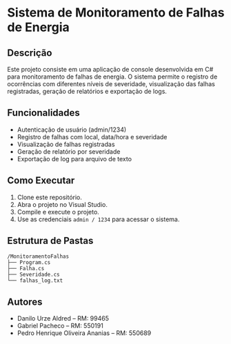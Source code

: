 # Sistema de Monitoramento de Falhas de Energia

## Descrição
Este projeto consiste em uma aplicação de console desenvolvida em C# para monitoramento de falhas de energia. O sistema permite o registro de ocorrências com diferentes níveis de severidade, visualização das falhas registradas, geração de relatórios e exportação de logs.

## Funcionalidades
- Autenticação de usuário (admin/1234)
- Registro de falhas com local, data/hora e severidade
- Visualização de falhas registradas
- Geração de relatório por severidade
- Exportação de log para arquivo de texto

## Como Executar
1. Clone este repositório.
2. Abra o projeto no Visual Studio.
3. Compile e execute o projeto.
4. Use as credenciais `admin / 1234` para acessar o sistema.

## Estrutura de Pastas
```
/MonitoramentoFalhas
├── Program.cs
├── Falha.cs
├── Severidade.cs
└── falhas_log.txt 
```

## Autores
- Danilo Urze Aldred – RM: 99465  
- Gabriel Pacheco – RM: 550191  
- Pedro Henrique Oliveira Ananias – RM: 550689
